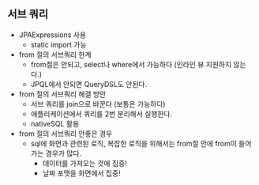 ## 서브 쿼리
- JPAExpressions 사용
  - static import 가능
- from 절의 서브쿼리 한계
  - from절은 안되고, select나 where에서 가능하다 (인라인 뷰 지원하지 않는다.)
  - JPQL에서 안되면 QueryDSL도 안된다.
- from 절의 서브쿼리 해결 방안
  - 서브 쿼리를 join으로 바꾼다 (보통은 가능하다)
  - 애플리케이션에서 쿼리를 2번 분리해서 실행한다.
  - nativeSQL 활용
- from 절의 서브쿼리 안좋은 경우
  - sql에 화면과 관련된 로직, 복잡한 로직을 위해서는 from절 안에 from이 들어가는 경우가 많다.
    - 데이터를 가져오는 것에 집중! 
    - 날짜 포맷을 화면에서 집중!
    